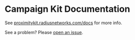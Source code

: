 # Campaign Kit Documentation

See [proximitykit.radiusnetworks.com/docs](http://campaignkit.radiusnetworks.com/docs) for more info.

See a problem? Please [open an issue](https://github.com/RadiusNetworks/campaignkit-documentation/issues).
